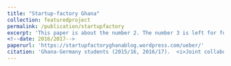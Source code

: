 ```yaml
---
title: "Startup-factory Ghana"
collection: featuredproject
permalink: /publication/startupfactory
excerpt: 'This paper is about the number 2. The number 3 is left for future'
<!--date: 2016/2017-->
paperurl: 'https://startupfactoryghanablog.wordpress.com/ueber/'
citation: 'Ghana-Germany students (2015/16, 2016/17).  <i>Joint collaboration with TecUP</i>'
---
```


